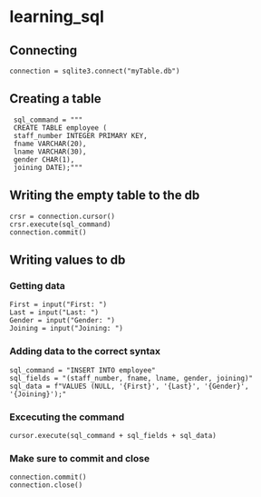 # learning_sql

## Connecting
```
connection = sqlite3.connect("myTable.db")
```

## Creating a table
```
 sql_command = """
 CREATE TABLE employee (
 staff_number INTEGER PRIMARY KEY,
 fname VARCHAR(20),
 lname VARCHAR(30),
 gender CHAR(1),
 joining DATE);"""
```

## Writing the empty table to the db
```
crsr = connection.cursor()
crsr.execute(sql_command)
connection.commit()
```

## Writing values to db
### Getting data
```
First = input("First: ")
Last = input("Last: ")
Gender = input("Gender: ")
Joining = input("Joining: ")
```
### Adding data to the correct syntax
```
sql_command = "INSERT INTO employee"
sql_fields = "(staff_number, fname, lname, gender, joining)"
sql_data = f"VALUES (NULL, '{First}', '{Last}', '{Gender}', '{Joining}');"
```
### Excecuting the command
```
cursor.execute(sql_command + sql_fields + sql_data)
```
### Make sure to commit and close
```
connection.commit()
connection.close()
```

